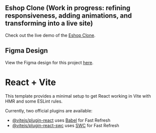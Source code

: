 ## Eshop Clone (Work in progress: refining responsiveness, adding animations, and transforming into a live site)

Check out the live demo of the [Eshop Clone](https://react-ecommerce-design.vercel.app/).

## Figma Design

View the Figma design for this project [here](https://www.figma.com/file/Zpa65iLiC8rPi2lZRsMxJj/Eshop---Figma?type=design&node-id=334-1055&mode=design&t=uDp23IYoGqCoXG0V-0).


# React + Vite

This template provides a minimal setup to get React working in Vite with HMR and some ESLint rules.

Currently, two official plugins are available:

- [@vitejs/plugin-react](https://github.com/vitejs/vite-plugin-react/blob/main/packages/plugin-react/README.md) uses [Babel](https://babeljs.io/) for Fast Refresh
- [@vitejs/plugin-react-swc](https://github.com/vitejs/vite-plugin-react-swc) uses [SWC](https://swc.rs/) for Fast Refresh
